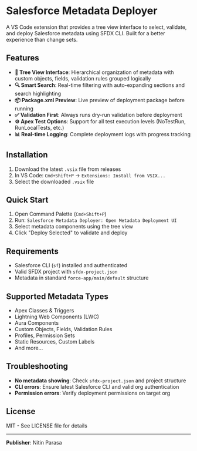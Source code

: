 # Salesforce Metadata Deployer

A VS Code extension that provides a tree view interface to select, validate, and deploy Salesforce metadata using SFDX CLI. Built for a better experience than change sets.

## Features

- **🌲 Tree View Interface**: Hierarchical organization of metadata with custom objects, fields, validation rules grouped logically
- **🔍 Smart Search**: Real-time filtering with auto-expanding sections and search highlighting  
- **📦 Package.xml Preview**: Live preview of deployment package before running
- **✅ Validation First**: Always runs dry-run validation before deployment
- **⚙️ Apex Test Options**: Support for all test execution levels (NoTestRun, RunLocalTests, etc.)
- **📊 Real-time Logging**: Complete deployment logs with progress tracking

## Installation

1. Download the latest `.vsix` file from releases
2. In VS Code: `Cmd+Shift+P` → `Extensions: Install from VSIX...`
3. Select the downloaded `.vsix` file

## Quick Start

1. Open Command Palette (`Cmd+Shift+P`)
2. Run: `Salesforce Metadata Deployer: Open Metadata Deployment UI`
3. Select metadata components using the tree view
4. Click "Deploy Selected" to validate and deploy

## Requirements

- Salesforce CLI (`sf`) installed and authenticated
- Valid SFDX project with `sfdx-project.json`
- Metadata in standard `force-app/main/default` structure

## Supported Metadata Types

- Apex Classes & Triggers
- Lightning Web Components (LWC)
- Aura Components  
- Custom Objects, Fields, Validation Rules
- Profiles, Permission Sets
- Static Resources, Custom Labels
- And more...

## Troubleshooting

- **No metadata showing**: Check `sfdx-project.json` and project structure
- **CLI errors**: Ensure latest Salesforce CLI and valid org authentication  
- **Permission errors**: Verify deployment permissions on target org

## License

MIT - See LICENSE file for details

---

**Publisher**: Nitin Parasa
